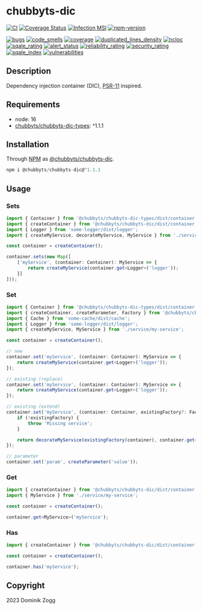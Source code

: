 # chubbyts-dic

[![CI](https://github.com/chubbyts/chubbyts-dic/workflows/CI/badge.svg?branch=master)](https://github.com/chubbyts/chubbyts-dic/actions?query=workflow%3ACI)
[![Coverage Status](https://coveralls.io/repos/github/chubbyts/chubbyts-dic/badge.svg?branch=master)](https://coveralls.io/github/chubbyts/chubbyts-dic?branch=master)
[![Infection MSI](https://badge.stryker-mutator.io/github.com/chubbyts/chubbyts-dic/master)](https://dashboard.stryker-mutator.io/reports/github.com/chubbyts/chubbyts-dic/master)
[![npm-version](https://img.shields.io/npm/v/@chubbyts/chubbyts-dic.svg)](https://www.npmjs.com/package/@chubbyts/chubbyts-dic)

[![bugs](https://sonarcloud.io/api/project_badges/measure?project=chubbyts_chubbyts-dic&metric=bugs)](https://sonarcloud.io/dashboard?id=chubbyts_chubbyts-dic)
[![code_smells](https://sonarcloud.io/api/project_badges/measure?project=chubbyts_chubbyts-dic&metric=code_smells)](https://sonarcloud.io/dashboard?id=chubbyts_chubbyts-dic)
[![coverage](https://sonarcloud.io/api/project_badges/measure?project=chubbyts_chubbyts-dic&metric=coverage)](https://sonarcloud.io/dashboard?id=chubbyts_chubbyts-dic)
[![duplicated_lines_density](https://sonarcloud.io/api/project_badges/measure?project=chubbyts_chubbyts-dic&metric=duplicated_lines_density)](https://sonarcloud.io/dashboard?id=chubbyts_chubbyts-dic)
[![ncloc](https://sonarcloud.io/api/project_badges/measure?project=chubbyts_chubbyts-dic&metric=ncloc)](https://sonarcloud.io/dashboard?id=chubbyts_chubbyts-dic)
[![sqale_rating](https://sonarcloud.io/api/project_badges/measure?project=chubbyts_chubbyts-dic&metric=sqale_rating)](https://sonarcloud.io/dashboard?id=chubbyts_chubbyts-dic)
[![alert_status](https://sonarcloud.io/api/project_badges/measure?project=chubbyts_chubbyts-dic&metric=alert_status)](https://sonarcloud.io/dashboard?id=chubbyts_chubbyts-dic)
[![reliability_rating](https://sonarcloud.io/api/project_badges/measure?project=chubbyts_chubbyts-dic&metric=reliability_rating)](https://sonarcloud.io/dashboard?id=chubbyts_chubbyts-dic)
[![security_rating](https://sonarcloud.io/api/project_badges/measure?project=chubbyts_chubbyts-dic&metric=security_rating)](https://sonarcloud.io/dashboard?id=chubbyts_chubbyts-dic)
[![sqale_index](https://sonarcloud.io/api/project_badges/measure?project=chubbyts_chubbyts-dic&metric=sqale_index)](https://sonarcloud.io/dashboard?id=chubbyts_chubbyts-dic)
[![vulnerabilities](https://sonarcloud.io/api/project_badges/measure?project=chubbyts_chubbyts-dic&metric=vulnerabilities)](https://sonarcloud.io/dashboard?id=chubbyts_chubbyts-dic)

## Description

Dependency injection container (DIC), [PSR-11][2] inspired.

## Requirements

 * node: 16
 * [chubbyts/chubbyts-dic-types][3]: ^1.1.1

## Installation

Through [NPM](https://www.npmjs.com) as [@chubbyts/chubbyts-dic][1].

```ts
npm i @chubbyts/chubbyts-dic@^1.1.1
```

## Usage

### Sets

```ts
import { Container } from '@chubbyts/chubbyts-dic-types/dist/container';
import { createContainer } from '@chubbyts/chubbyts-dic/dist/container';
import { Logger } from 'some-logger/dist/logger';
import { createMyService, decorateMyService, MyService } from './service/my-service';

const container = createContainer();

container.sets(new Map([
    ['myService', (container: Container): MyService => {
        return createMyService(container.get<Logger>('logger'));
    }]
]));

```

### Set

```ts
import { Container } from '@chubbyts/chubbyts-dic-types/dist/container';
import { createContainer, createParameter, Factory } from '@chubbyts/chubbyts-dic/dist/container';
import { Cache } from 'some-cache/dist/cache';
import { Logger } from 'some-logger/dist/logger';
import { createMyService, MyService } from './service/my-service';

const container = createContainer();

// new
container.set('myService', (container: Container): MyService => {
    return createMyService(container.get<Logger>('logger'));
});

// existing (replace)
container.set('myService', (container: Container): MyService => {
    return createMyService(container.get<Logger>('logger'));
});

// existing (extend)
container.set('myService', (container: Container, existingFactory?: Factory): MyService => {
    if (!existingFactory) {
        throw 'Missing service';
    }

    return decorateMyService(existingFactory(container), container.get<Cache>('cache'));
});

// parameter
container.set('param', createParameter('value'));
```

### Get

```ts
import { createContainer } from '@chubbyts/chubbyts-dic/dist/container';
import { MyService } from './service/my-service';

const container = createContainer();

container.get<MyService>('myService');
```

### Has

```ts
import { createContainer } from '@chubbyts/chubbyts-dic/dist/container';

const container = createContainer();

container.has('myService');
```

## Copyright

2023 Dominik Zogg

[1]: https://www.npmjs.com/package/@chubbyts/chubbyts-dic
[2]: https://www.php-fig.org/psr/psr-11
[3]: https://www.npmjs.com/package/@chubbyts/chubbyts-dic-types
